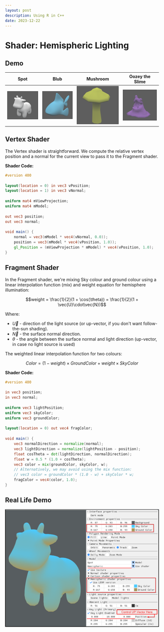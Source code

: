 ```yaml
---
layout: post
description: Using R in C++
date: 2023-12-22
---
```

# Shader: Hemispheric Lighting

## Demo

| Spot | Blub | Mushroom | Oozey the Slime |
|------|------|----------|-----------------|
| ![Spot](/assets/blog/2023/spotH.png) | ![cruiser](/assets/blog/2023/blubH.png) | ![shroom](/assets/blog/2023/shroomH.png) | ![oozey](/assets/blog/2023/oozeyH.png) |

## Vertex Shader

The Vertex shader is straightforward. We compute the relative vertex position and a normal for the current view to pass it to the Fragment shader.

**Shader Code:**

```glsl
#version 400

layout(location = 0) in vec3 vPosition;
layout(location = 1) in vec3 vNormal;

uniform mat4 mViewProjection;
uniform mat4 mModel;

out vec3 position;
out vec3 normal;

void main() {
    normal = vec3(mModel * vec4(vNormal, 0.0));
    position = vec3(mModel * vec4(vPosition, 1.0));
    gl_Position = (mViewProjection * mModel) * vec4(vPosition, 1.0);
}
```

## Fragment Shader

In the Fragment shader, we're mixing Sky colour and ground colour using a linear interpolation function (mix) and weight equation for hemisphere illumination:

$$weight = \frac{1}{2}(1 + \cos(\theta)) = \frac{1}{2}(1 + \vec{U}\cdot\vec{N})$$

Where:

- $\vec{U}$ - direction of the light source (or up-vector, if you don't want follow-the-sun shading).
- $\vec{N}$ - the surface normal direction.
- $\theta$ - the angle between the surface normal and light direction (up-vector, in case no light source is used)

The weighted linear interpolation function for two colours:

$$ Color =  (1 - weight) \times GroundColor +  weight \times SkyColor $$

**Shader Code:**

```glsl
#version 400

in vec3 position;
in vec3 normal;

uniform vec3 lightPosition;
uniform vec3 skyColor;
uniform vec3 groundColor;

layout(location = 0) out vec4 fragColor;

void main() {
    vec3 normalDirection = normalize(normal);
    vec3 lightDirection = normalize(lightPosition - position);
    float cosTheta = dot(lightDirection, normalDirection);
    float w = 0.5 * (1.0 + cosTheta);
    vec3 color = mix(groundColor, skyColor, w);
    // Alternatively, we may avoid using the mix function:
    // vec3 color = groundColor * (1.0 - w) + skyColor * w;
    fragColor = vec4(color, 1.0);
}
```

## Real Life Demo

![Hemispheric Demo](/assets/blog/2023/hemisphere_demo.png)

<script type="text/javascript" src="http://cdn.mathjax.org/mathjax/latest/MathJax.js?config=TeX-AMS-MML_HTMLorMML"></script>
<script type="text/x-mathjax-config">
    MathJax.Hub.Config({ tex2jax: {inlineMath: [['$', '$']]}, messageStyle: "none" });
</script>
